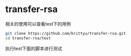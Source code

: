 # transfer-rsa

相关的使用可以查看test下的用例



```bash
git clone https://github.com/brittyu/transfer-rsa.git
cd transfer-rsa/test

```

执行test下面的脚本进行测试
